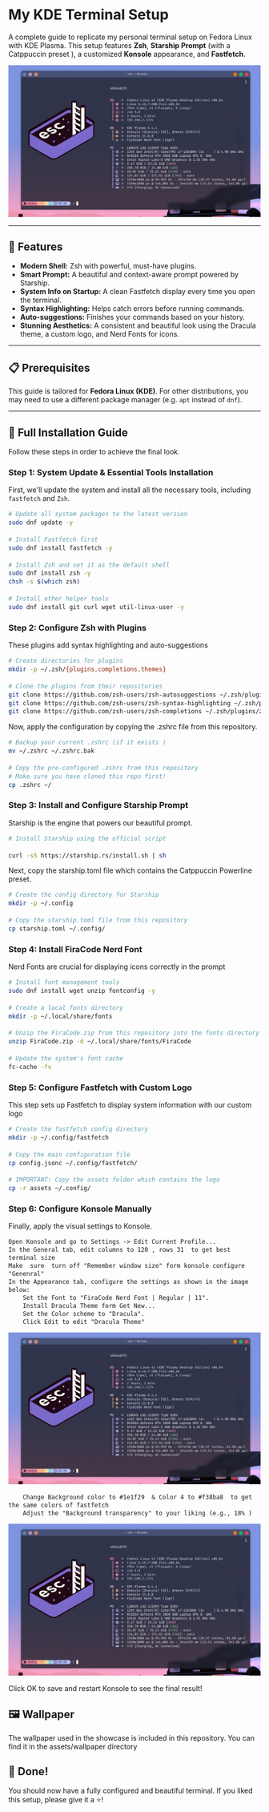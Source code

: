 # My KDE Terminal Setup 

A complete guide to replicate my personal terminal setup on Fedora Linux with KDE Plasma. This setup features **Zsh**, **Starship Prompt** (with a Catppuccin preset ), a customized **Konsole** appearance, and **Fastfetch**.

![Showcase of the final terminal look](https://github.com/4jib0x/fastfetch/blob/main/assets/md/Konsole%20preview.png)

---

## 🌟 Features

*   **Modern Shell:** Zsh with powerful, must-have plugins.
*   **Smart Prompt:** A beautiful and context-aware prompt powered by Starship.
*   **System Info on Startup:** A clean Fastfetch display every time you open the terminal.
*   **Syntax Highlighting:** Helps catch errors before running commands.
*   **Auto-suggestions:** Finishes your commands based on your history.
*   **Stunning Aesthetics:** A consistent and beautiful look using the Dracula theme, a custom logo, and Nerd Fonts for icons.

---

## 📋 Prerequisites

This guide is tailored for **Fedora Linux (KDE)**. For other distributions, you may need to use a different package manager (e.g. `apt` instead of `dnf`).

---

## 🚀 Full Installation Guide

Follow these steps in order to achieve the final look.

### Step 1: System Update & Essential Tools Installation

First, we'll update the system and install all the necessary tools, including `fastfetch` and `Zsh`.

```bash
# Update all system packages to the latest version
sudo dnf update -y

# Install Fastfetch first
sudo dnf install fastfetch -y

# Install Zsh and set it as the default shell
sudo dnf install zsh -y
chsh -s $(which zsh)

# Install other helper tools
sudo dnf install git curl wget util-linux-user -y
```

### Step 2: Configure Zsh with Plugins

These plugins add syntax highlighting and auto-suggestions

```bash
# Create directories for plugins
mkdir -p ~/.zsh/{plugins,completions,themes}

# Clone the plugins from their repositories
git clone https://github.com/zsh-users/zsh-autosuggestions ~/.zsh/plugins/zsh-autosuggestions
git clone https://github.com/zsh-users/zsh-syntax-highlighting ~/.zsh/plugins/zsh-syntax-highlighting
git clone https://github.com/zsh-users/zsh-completions ~/.zsh/plugins/zsh-completions
```

Now, apply the configuration by copying the .zshrc file from this repository.

```bash
# Backup your current .zshrc (if it exists )
mv ~/.zshrc ~/.zshrc.bak

# Copy the pre-configured .zshrc from this repository
# Make sure you have cloned this repo first!
cp .zshrc ~/
```
### Step 3: Install and Configure Starship Prompt

Starship is the engine that powers our beautiful prompt.

```bash
# Install Starship using the official script

curl -sS https://starship.rs/install.sh | sh
```

Next, copy the starship.toml file which contains the Catppuccin Powerline preset.
```bash
# Create the config directory for Starship
mkdir -p ~/.config

# Copy the starship.toml file from this repository
cp starship.toml ~/.config/
```

### Step 4: Install FiraCode Nerd Font

Nerd Fonts are crucial for displaying icons correctly in the prompt

```bash
# Install font management tools
sudo dnf install wget unzip fontconfig -y

# Create a local fonts directory
mkdir -p ~/.local/share/fonts

# Unzip the FiraCode.zip from this repository into the fonts directory
unzip FiraCode.zip -d ~/.local/share/fonts/FiraCode

# Update the system's font cache
fc-cache -fv
```
### Step 5: Configure Fastfetch with Custom Logo

This step sets up Fastfetch to display system information with our custom logo

```bash
# Create the fastfetch config directory
mkdir -p ~/.config/fastfetch

# Copy the main configuration file
cp config.jsonc ~/.config/fastfetch/

# IMPORTANT: Copy the assets folder which contains the logo
cp -r assets ~/.config/
```
### Step 6: Configure Konsole Manually

Finally, apply the visual settings to Konsole.

    Open Konsole and go to Settings -> Edit Current Profile...
    In the General tab, edit columns to 120 , rows 31  to get best terminal size 
    Make  sure  turn off "Remember window size" form konsole configure "Genenral"
    In the Appearance tab, configure the settings as shown in the image below:
        Set the Font to "FiraCode Nerd Font | Regular | 11".
        Install Dracula Theme form Get New...
        Set the Color scheme to "Dracula".
        Click Edit to edit "Dracula Theme"
![](https://github.com/4jib0x/fastfetch/blob/main/assets/md/Konsole%20preview.png)

        Change Background color to #1e1f29  & Color 4 to #f38ba8  to get the same colors of fastfetch
        Adjust the "Background transparency" to your liking (e.g., 18% )
![](https://github.com/4jib0x/fastfetch/blob/main/assets/md/Konsole%20preview.png)
  
  Click OK to save and restart Konsole to see the final result!

## 🖼️ Wallpaper

The wallpaper used in the showcase is included in this repository. You can find it in the assets/wallpaper directory

## 🎉 Done!

You should now have a fully configured and beautiful terminal. If you liked this setup, please give it a ⭐️!

